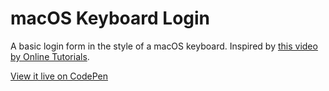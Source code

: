 # macOS Keyboard Login
A basic login form in the style of a macOS keyboard. Inspired by [this video by Online Tutorials](https://youtu.be/yLcal6M4t68).

[View it live on CodePen](https://codepen.io/pleasedonotdisturb/pen/vYavByE)

